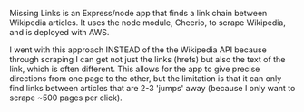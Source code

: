Missing Links is an Express/node app that finds a link chain between Wikipedia articles.  It uses the node module, Cheerio, to scrape Wikipedia, and is deployed with AWS.

I went with this approach INSTEAD of the the Wikipedia API because through scraping I can get not just the links (hrefs) but also the text of the link, which is often different.  This allows for the app to give precise directions from one page to the other, but the limitation is that it can only find links between articles that are 2-3 'jumps' away (because I only want to scrape ~500 pages per click).
